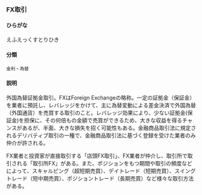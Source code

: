 <div style="display:none;">

## [あ行](securities-terms?id=あ行)

</div>

### FX取引

#### ひらがな

えふえっくすとりひき

#### 分類

`金利・為替`

#### 説明

外国為替証拠金取引。FXはForeign Exchangeの略称。一定の証拠金（保証金）を業者に預託し、レバレッジをかけて、主に為替変動による差金決済で外国為替（外国通貨）を売買する取引のこと。レバレッジ効果により、少ない証拠金(保証金)を担保に、その何倍もの金額で売買ができるため、大きな収益を得るチャンスがあるが、半面、大きな損失を招く可能性もある。金融商品取引法に規定されるデリバティブ取引の一種で、金融商品取引法に基づく登録を受けた業者のみ仲介が許される。
 
 FX業者と投資家が直接取引する「店頭FX取引」、FX業者が仲介し、取引所で取引される「取引所FX」がある。また、ポジションをもつ期間や取引の頻度などによって、スキャルピング（超短期売買）、デイトレード（短期売買）、スイングトレード（短中期売買）、ポジショントレード（長期売買）など様々な取引方法がある。

<div style="display:none;">

## [か行](securities-terms?id=か行)
## [さ行](securities-terms?id=さ行)
## [た行](securities-terms?id=た行)
## [な行](securities-terms?id=な行)
## [は行](securities-terms?id=は行)
## [ま行](securities-terms?id=ま行)
## [や行](securities-terms?id=や行)
## [ら行](securities-terms?id=ら行)
## [わ行](securities-terms?id=わ行)
## [英数字・記号](securities-terms?id=英数字・記号)

</div>

